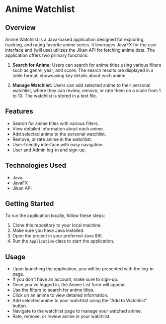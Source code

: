 # Anime Watchlist

## Overview
Anime Watchlist is a Java-based application designed for exploring, tracking, and rating favorite anime series. It leverages JavaFX for the user interface and (will use) utilizes the Jikan API for fetching anime data. The application offers two primary functions:

1. **Search for Anime:** Users can search for anime titles using various filters such as genre, year, and score. The search results are displayed in a table format, showcasing key details about each anime.

2. **Manage Watchlist:** Users can add selected anime to their personal watchlist, where they can review, remove, or rate them on a scale from 1 to 10. The watchlist is stored in a text file.

## Features
- Search for anime titles with various filters.
- View detailed information about each anime.
- Add selected anime to the personal watchlist.
- Remove, or rate anime in the watchlist.
- User-friendly interface with easy navigation.
- User and Admin log-in and sign-up.

## Technologies Used
- Java
- JavaFX
- Jikan API

## Getting Started
To run the application locally, follow these steps:

1. Clone this repository to your local machine.
2. Make sure you have Java installed.
3. Open the project in your preferred Java IDE.
4. Run the `Application` class to start the application.

## Usage
- Upon launching the application, you will be presented with the log-in page.
- If you don't have an account, make sure to sign-up.
- Once you've logged in, the Anime List form will appear.
- Use the filters to search for anime titles.
- Click on an anime to view detailed information.
- Add selected anime to your watchlist using the "Add to Watchlist" button.
- Navigate to the watchlist page to manage your watched anime.
- Rate, remove, or review anime in your watchlist.
